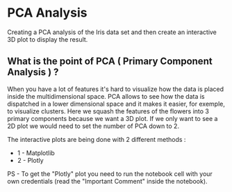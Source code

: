 # PCA Analysis

Creating a PCA analysis of the Iris data set and then create an interactive 3D plot to display the result.

## What is the point of PCA ( Primary Component Analysis ) ?

When you have a lot of features it's hard to visualize how the data is placed inside the multidimensional space. PCA allows to see how the data is dispatched in a lower dimensional space and it makes it easier, for exemple, to visualize clusters.
Here we squash the features of the flowers into 3 primary components because we want a 3D plot. If we only want to see a 2D plot we would need to set the number of PCA down to 2.

The interactive plots are being done with 2 different methods : 

 - 1 - Matplotlib 
 - 2 - Plotly
 
PS - To get the "Plotly" plot you need to run the notebook cell with your own credentials (read the "Important Comment" inside the notebook).
